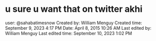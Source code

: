 # u sure u want that on twitter akhi

user: @sahabatimesnow
Created by: William Menguy
Created time: September 9, 2023 4:17 PM
Date: April 8, 2015 10:26 AM
Last edited by: William Menguy
Last edited time: September 10, 2023 1:02 PM